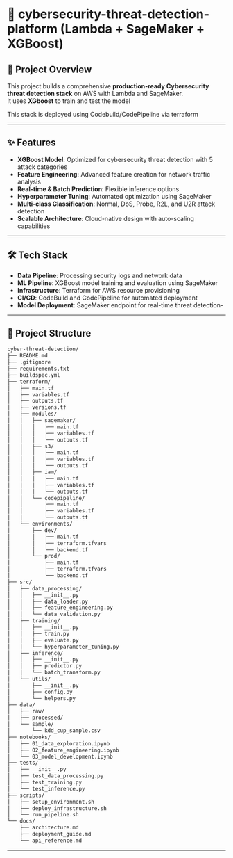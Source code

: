 # 

# 🚀 cybersecurity-threat-detection-platform (Lambda + SageMaker + XGBoost)

## 🔹 Project Overview
This project builds a comprehensive **production-ready Cybersecurity threat detection stack** on AWS with Lambda and SageMaker.  
It uses **XGboost** to train and test the model

This stack is deployed using Codebuild/CodePipeline via terraform

---

## ✨ Features
- **XGBoost Model**: Optimized for cybersecurity threat detection with 5 attack categories
- **Feature Engineering**: Advanced feature creation for network traffic analysis
- **Real-time & Batch Prediction**: Flexible inference options
- **Hyperparameter Tuning**: Automated optimization using SageMaker
- **Multi-class Classification**: Normal, DoS, Probe, R2L, and U2R attack detection
- **Scalable Architecture**: Cloud-native design with auto-scaling capabilities

---

## 🛠️ Tech Stack
- **Data Pipeline**: Processing security logs and network data
- **ML Pipeline**: XGBoost model training and evaluation using SageMaker
- **Infrastructure**: Terraform for AWS resource provisioning
- **CI/CD**: CodeBuild and CodePipeline for automated deployment
- **Model Deployment**: SageMaker endpoint for real-time threat detection-

---

## 📂 Project Structure
```bash
cyber-threat-detection/
├── README.md
├── .gitignore
├── requirements.txt
├── buildspec.yml
├── terraform/
│   ├── main.tf
│   ├── variables.tf
│   ├── outputs.tf
│   ├── versions.tf
│   ├── modules/
│   │   ├── sagemaker/
│   │   │   ├── main.tf
│   │   │   ├── variables.tf
│   │   │   └── outputs.tf
│   │   ├── s3/
│   │   │   ├── main.tf
│   │   │   ├── variables.tf
│   │   │   └── outputs.tf
│   │   ├── iam/
│   │   │   ├── main.tf
│   │   │   ├── variables.tf
│   │   │   └── outputs.tf
│   │   └── codepipeline/
│   │       ├── main.tf
│   │       ├── variables.tf
│   │       └── outputs.tf
│   └── environments/
│       ├── dev/
│       │   ├── main.tf
│       │   ├── terraform.tfvars
│       │   └── backend.tf
│       └── prod/
│           ├── main.tf
│           ├── terraform.tfvars
│           └── backend.tf
├── src/
│   ├── data_processing/
│   │   ├── __init__.py
│   │   ├── data_loader.py
│   │   ├── feature_engineering.py
│   │   └── data_validation.py
│   ├── training/
│   │   ├── __init__.py
│   │   ├── train.py
│   │   ├── evaluate.py
│   │   └── hyperparameter_tuning.py
│   ├── inference/
│   │   ├── __init__.py
│   │   ├── predictor.py
│   │   └── batch_transform.py
│   └── utils/
│       ├── __init__.py
│       ├── config.py
│       └── helpers.py
├── data/
│   ├── raw/
│   ├── processed/
│   └── sample/
│       └── kdd_cup_sample.csv
├── notebooks/
│   ├── 01_data_exploration.ipynb
│   ├── 02_feature_engineering.ipynb
│   └── 03_model_development.ipynb
├── tests/
│   ├── __init__.py
│   ├── test_data_processing.py
│   ├── test_training.py
│   └── test_inference.py
├── scripts/
│   ├── setup_environment.sh
│   ├── deploy_infrastructure.sh
│   └── run_pipeline.sh
└── docs/
    ├── architecture.md
    ├── deployment_guide.md
    └── api_reference.md


```
---

